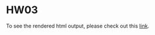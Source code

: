 # HW03
To see the rendered html output, please check out this [link](https://stat545-ubc-hw-2019-20.github.io/stat545-hw-xiaoyuanf/hw03/hw03_dplyr-gplot2.html).
